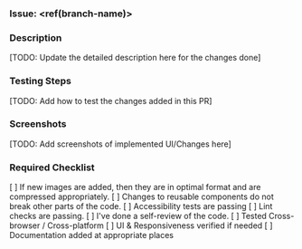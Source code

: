 ### Issue: <ref(branch-name)>

### Description

[TODO: Update the detailed description here for the changes done]

### Testing Steps

[TODO: Add how to test the changes added in this PR]

### Screenshots

[TODO: Add screenshots of implemented UI/Changes here]

### Required Checklist

[ ] If new images are added, then they are in optimal format and are compressed appropriately.
[ ] Changes to reusable components do not break other parts of the code.
[ ] Accessibility tests are passing
[ ] Lint checks are passing.
[ ] I've done a self-review of the code.
[ ] Tested Cross-browser / Cross-platform
[ ] UI & Responsiveness verified if needed
[ ] Documentation added at appropriate places